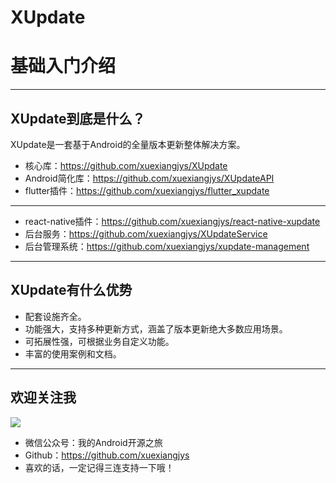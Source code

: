 # XUpdate

# 基础入门介绍

---

## XUpdate到底是什么？

XUpdate是一套基于Android的全量版本更新整体解决方案。

* 核心库：https://github.com/xuexiangjys/XUpdate
* Android简化库：https://github.com/xuexiangjys/XUpdateAPI
* flutter插件：https://github.com/xuexiangjys/flutter_xupdate

---

* react-native插件：https://github.com/xuexiangjys/react-native-xupdate
* 后台服务：https://github.com/xuexiangjys/XUpdateService
* 后台管理系统：https://github.com/xuexiangjys/xupdate-management

---

## XUpdate有什么优势

* 配套设施齐全。
* 功能强大，支持多种更新方式，涵盖了版本更新绝大多数应用场景。
* 可拓展性强，可根据业务自定义功能。
* 丰富的使用案例和文档。

---

## 欢迎关注我

![](https://img.rruu.net/image/5f871cffe209c)

* 微信公众号：我的Android开源之旅
* Github：https://github.com/xuexiangjys
* 喜欢的话，一定记得三连支持一下哦！

